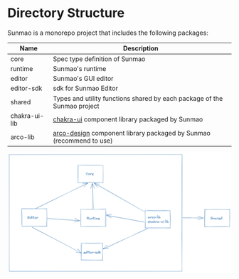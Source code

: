 # Directory Structure

Sunmao is a monorepo project that includes the following packages:

| Name          | Description                                                                                 |
| ------------- | ------------------------------------------------------------------------------------------- |
| core          | Spec type definition of Sunmao                                                              |
| runtime       | Sunmao's runtime                                                                            |
| editor        | Sunmao's GUI editor                                                                         |
| editor-sdk    | sdk for Sunmao Editor                                                                       |
| shared        | Types and utility functions shared by each package of the Sunmao project                    |
| chakra-ui-lib | [chakra-ui](https://chakra-ui.com/) component library packaged by Sunmao                    |
| arco-lib      | [arco-design](https://arco.design/) component library packaged by Sunmao (recommend to use) |

![depend-graph](../images/dependGraph.png)
